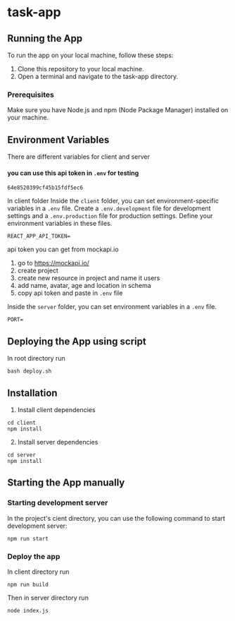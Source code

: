 # task-app

## Running the App

To run the app on your local machine, follow these steps:

1. Clone this repository to your local machine.
2. Open a terminal and navigate to the task-app directory.

### Prerequisites

Make sure you have Node.js and npm (Node Package Manager) installed on your machine.

## Environment Variables
There are different variables for client and server

#### you can use this api token in `.env` for testing
```
64e8520399cf45b15fdf5ec6
```

In client folder
Inside the `client` folder, you can set environment-specific variables in a `.env` file. Create a `.env.development` file for development settings and a `.env.production` file for production settings. Define your environment variables in these files.

```
REACT_APP_API_TOKEN=
```
api token you can get from mockapi.io
1. go to https://mockapi.io/
2. create project
3. create new resource in project and name it users
4. add name, avatar, age and location in schema
5. copy api token and paste in `.env` file


Inside the `server` folder, you can set environment variables in a `.env` file.
```
PORT=
```


## Deploying the App using script
In root directory run
```
bash deploy.sh
```



## Installation

1. Install client dependencies
```
cd client
npm install
```

2. Install server dependencies
```
cd server
npm install
```

## Starting the App manually
### Starting development server
In the project's cient directory, you can use the following command to start development server:

```
npm run start
```

### Deploy the app
In client directory run
```
npm run build
```
Then in server directory run
```
node index.js
```



